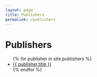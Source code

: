 ```yaml
---
layout: page
title: Publishers
permalink: /publishers
---
```


# Publishers
<ul>
  {% for publisher in site.publishers %}
    <li><a class="internal-link internal-link-unstyled" href="/publishers/{{ publisher.title | slugify }}">{{ publisher.title }}</a></li>
  {% endfor %}
</ul>



<style>
    #books {
      display: grid;
      grid-template-columns: repeat(auto-fill, 148px);  
      grid-gap: 2rem;
      justify-content: center;
    }

    #books p { 
      font-size: 0.9em;
      line-height: 1.2em;
      margin: 5px 0 0 0;
      padding: 0;
    }

    #books p.sans {
      font-size: 0.7em;
      line-height: 1em;
    }

    #books .book-entry a {
        border-bottom: none;
        background-color: transparent;
        text-decoration: none;
    }

    div.book-image {
      height: 225px;
      margin: 0 0 15px 0;
    }

    #books img {
      width: 100%;
      height: 100%;
      object-fit: cover;
    }

    h2:first-of-type {
      margin-top: 3rem;
    }


</style>